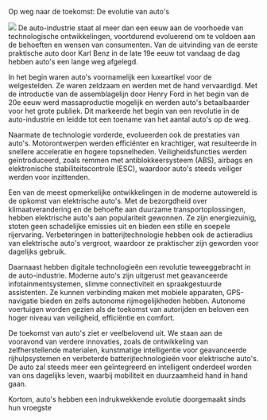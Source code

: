 Op weg naar de toekomst: De evolutie van auto's

<img src="foto/../../Foto/fotoblogpost2/Final_assembly_2.jpg">
De auto-industrie staat al meer dan een eeuw aan de voorhoede van technologische ontwikkelingen, voortdurend evoluerend om te voldoen aan de behoeften en wensen van consumenten. Van de uitvinding van de eerste praktische auto door Karl Benz in de late 19e eeuw tot vandaag de dag hebben auto's een lange weg afgelegd.

In het begin waren auto's voornamelijk een luxeartikel voor de welgestelden. Ze waren zeldzaam en werden met de hand vervaardigd. Met de introductie van de assemblagelijn door Henry Ford in het begin van de 20e eeuw werd massaproductie mogelijk en werden auto's betaalbaarder voor het grote publiek. Dit markeerde het begin van een revolutie in de auto-industrie en leidde tot een toename van het aantal auto's op de weg.

Naarmate de technologie vorderde, evolueerden ook de prestaties van auto's. Motorontwerpen werden efficiënter en krachtiger, wat resulteerde in snellere acceleratie en hogere topsnelheden. Veiligheidsfuncties werden geïntroduceerd, zoals remmen met antiblokkeersysteem (ABS), airbags en elektronische stabiliteitscontrole (ESC), waardoor auto's steeds veiliger werden voor inzittenden.

Een van de meest opmerkelijke ontwikkelingen in de moderne autowereld is de opkomst van elektrische auto's. Met de bezorgdheid over klimaatverandering en de behoefte aan duurzame transportoplossingen, hebben elektrische auto's aan populariteit gewonnen. Ze zijn energiezuinig, stoten geen schadelijke emissies uit en bieden een stille en soepele rijervaring. Verbeteringen in batterijtechnologie hebben ook de actieradius van elektrische auto's vergroot, waardoor ze praktischer zijn geworden voor dagelijks gebruik.

Daarnaast hebben digitale technologieën een revolutie teweeggebracht in de auto-industrie. Moderne auto's zijn uitgerust met geavanceerde infotainmentsystemen, slimme connectiviteit en spraakgestuurde assistenten. Ze kunnen verbinding maken met mobiele apparaten, GPS-navigatie bieden en zelfs autonome rijmogelijkheden hebben. Autonome voertuigen worden gezien als de toekomst van autorijden en beloven een hoger niveau van veiligheid, efficiëntie en comfort.

De toekomst van auto's ziet er veelbelovend uit. We staan aan de vooravond van verdere innovaties, zoals de ontwikkeling van zelfherstellende materialen, kunstmatige intelligentie voor geavanceerde rijhulpsystemen en verbeterde batterijtechnologieën voor elektrische auto's. De auto zal steeds meer een geïntegreerd en intelligent onderdeel worden van ons dagelijks leven, waarbij mobiliteit en duurzaamheid hand in hand gaan.

Kortom, auto's hebben een indrukwekkende evolutie doorgemaakt sinds hun vroegste